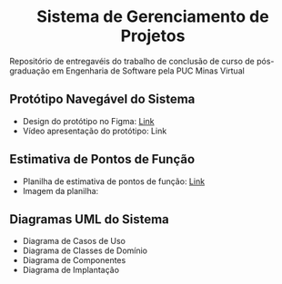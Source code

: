 <h1 align="center">Sistema de Gerenciamento de Projetos</h1>
Repositório de entregavéis do trabalho de conclusão de curso de pós-graduação em Engenharia de Software pela PUC Minas Virtual

## Protótipo Navegável do Sistema
- Design do protótipo no Figma: [Link](https://www.figma.com/file/aTq5ufQWaEH33ZucETqkxQ/Sistema-de-Gest%C3%A3o-de-Projetos---TCC?node-id=0%3A1 "Link")
- Vídeo apresentação do protótipo: Link

## Estimativa de Pontos de Função
- Planilha de estimativa de pontos de função: [Link](https://www.figma.com/file/aTq5ufQWaEH33ZucETqkxQ/Sistema-de-Gest%C3%A3o-de-Projetos---TCC?node-id=0%3A1 "Link")
- Imagem da planilha: 

## Diagramas UML do Sistema
- Diagrama de Casos de Uso
- Diagrama de Classes de Domínio
- Diagrama de Componentes
- Diagrama de Implantação
